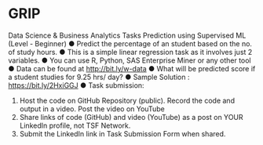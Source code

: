 # GRIP
Data Science  &amp; Business  Analytics  Tasks
Prediction using Supervised ML 
(Level - Beginner)
● Predict the percentage of an student based on the no. of study hours. 
● This is a simple linear regression task as it involves just 2 variables.
● You can use R, Python, SAS Enterprise Miner or any other tool 
● Data can be found at http://bit.ly/w-data
● What will be predicted score if a student studies for 9.25 hrs/ day? 
● Sample Solution : https://bit.ly/2HxiGGJ
● Task submission: 
1. Host the code on GitHub Repository (public). Record the code and 
output in a video. Post the video on YouTube
2. Share links of code (GitHub) and video (YouTube) as a post on 
YOUR LinkedIn profile, not TSF Network.
3. Submit the LinkedIn link in Task Submission Form when shared.
